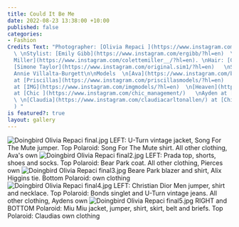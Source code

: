 ```yaml
---
title: Could It Be Me
date: 2022-08-23 13:38:00 +10:00
published: false
categories:
- Fashion
Credits Text: "Photographer: [Olivia Repaci ](https://www.instagram.com/oliviarepaci/?hl=en)
  \ \nStylist: [Emily Gibb](https://www.instagram.com/ergibb/?hl=en)  \nMUA: [Colette
  Miller](https://www.instagram.com/colettemiller__/?hl=en). \nHair: [Graeme Cumming](https://www.instagram.com/original.sim1/?hl=en)\nVideographer:
  [Simone Taylor](https://www.instagram.com/original.sim1/?hl=en)   \nStylist assistant:
  Annie Villalta-Burgett\n\nModels  \n[Ava](https://www.instagram.com/blyth3d0ll/)
  at [Priscillas](https://www.instagram.com/priscillasmodels/?hl=en)   \n[Pierce](https://www.instagram.com/piercexjones/?hl=en)
  at [IMG](https://www.instagram.com/imgmodels/?hl=en)  \n[Heaven](https://www.instagram.com/heaven_aaliyahhh/)
  at [Chic ](https://www.instagram.com/chic_management/)   \nAyden at [Kult](https://www.kult.com.au)
  \ \n[Claudia](https://www.instagram.com/claudiacarltonallen/) at [Chic]([Chic ](https://www.instagram.com/chic_management/)
  ) "
is featured?: true
layout: gallery
---
```


![Doingbird Olivia Repaci final.jpg](/uploads/Doingbird%20Olivia%20Repaci%20final.jpg)
LEFT: U-Turn vintage jacket, Song For The Mute jumper. Top Polaroid: Song For The Mute shirt. All other clothing, Ava's own
![Doingbird Olivia Repaci final2.jpg](/uploads/Doingbird%20Olivia%20Repaci%20final2.jpg)
LEFT: Prada top, shorts, shoes and socks. Top Polaroid: Bear Park coat. All other clothing, Pierces own
![Doingbird Olivia Repaci final3.jpg](/uploads/Doingbird%20Olivia%20Repaci%20final3.jpg)
Beare Park blazer and shirt, Alix Higgins tie. Bottom Polaroid: own clothing
![Doingbird Olivia Repaci final4.jpg](/uploads/Doingbird%20Olivia%20Repaci%20final4.jpg)
LEFT: Christian Dior Men jumper, shirt and necklace. Top Polaroid: Bonds singlet and U-Turn vintage jeans. All other clothing, Aydens own
![Doingbird Olivia Repaci final5.jpg](/uploads/Doingbird%20Olivia%20Repaci%20final5.jpg)
RIGHT and BOTTOM Polaroid: Miu Miu jacket, jumper, shirt, skirt, belt and briefs. Top Polaroid: Claudias own clothing